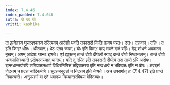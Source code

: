 ```yaml
---
index: 7.4.46
index_padded: 7.4.046
sutra: दो दद् घोः
vritti: kashika

---
```

दा इत्येतस्य घुसञ्ज्ञकस्य ददित्ययम् आदेशो भवति तकारादौ किति प्रत्यय परतः। दत्तः। दत्तवान्। दत्तिः। दः इति किम्? धीतः। धीतवान्। धेटः एतद् रूपम्। घोः इति किम्? दाप् लवने दातं बर्हिः। दैप् शोधने अवदातम् मुखम्। अयम् आदेशः थान्तः इष्यते। एवं ह्युक्तम् तान्ते दोषो दीर्घत्वं स्याद् दान्ते दोषो निष्ठानत्वम्। धान्ते दोषो धत्वप्राप्तिस्थान्ते ऽदोषस्तस्मात् थान्तम्। यदि तु दस्ति इति तकारादौ दीर्घत्वं तदा तान्ते ऽपि अदोषः। दान्तधान्तयोरपि सन्निपातलक्षणो विधिरनिमित्तं तद्विघातस्य इति नत्वधत्वे न भविष्यतः इति न दोषः। अवदत्तं विदत्तम् च प्रदत्तं चादिकर्मणि। सुदत्तमनुदत्तं च निदत्तम् इति चेष्यते। अच उपसर्गात् तः (7.4.47) इति प्राप्ते निपात्यन्ते। अनुपसर्गा वा एते अवादयः क्रियान्तरविषया वेदितव्याः।